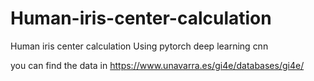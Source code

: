 # Human-iris-center-calculation
Human iris center calculation Using pytorch deep learning cnn


you can find the data in https://www.unavarra.es/gi4e/databases/gi4e/

